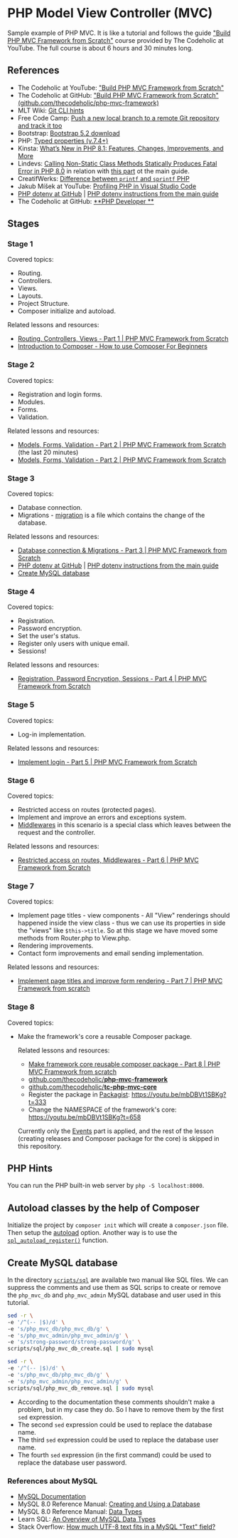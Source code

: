 # PHP Model View Controller (MVC)

Sample example of PHP MVC. It is like a tutorial and follows the guide ["Build PHP MVC Framework from Scratch"](https://www.youtube.com/watch?v=WKy-N0q3WRo&list=PLLQuc_7jk__Uk_QnJMPndbdKECcTEwTA1) course provided by The Codeholic at YouTube. The full course is about 6 hours and 30 minutes long.

## References

* The Codeholic at YouTube: ["Build PHP MVC Framework from Scratch"](https://www.youtube.com/playlist?list=PLLQuc_7jk__Uk_QnJMPndbdKECcTEwTA1)
* The Codeholic at GitHub: ["Build PHP MVC Framework from Scratch" (github.com/thecodeholic/php-mvc-framework)](https://github.com/thecodeholic/php-mvc-framework)
* MLT Wiki: [Git CLI hints](https://wiki.metalevel.tech/wiki/Git_CLI_hints)
* Free Code Camp: [Push a new local branch to a remote Git repository and track it too](https://forum.freecodecamp.org/t/push-a-new-local-branch-to-a-remote-git-repository-and-track-it-too/13222)
* Bootstrap: [Bootstrap 5.2 download](https://getbootstrap.com/docs/5.2/getting-started/download/)
* PHP: [Typed properties (v.7.4+)](https://www.php.net/manual/en/migration74.new-features.php)
* Kinsta: [What’s New in PHP 8.1: Features, Changes, Improvements, and More](https://kinsta.com/blog/php-8-1/#firstclass-callable-syntax)
* Lindevs: [Calling Non-Static Class Methods Statically Produces Fatal Error in PHP 8.0](https://lindevs.com/calling-non-static-class-methods-statically-produces-fatal-error-in-php-8-0) in relation with [this part](https://youtu.be/GTESlsYTUns?t=3301) ot the main guide.
* CreatifWerks: [Difference between `printf` and `sprintf` PHP](https://www.creatifwerks.com/2020/06/18/difference-between-printf-and-sprintf-php/)
* Jakub Míšek at YouTube: [Profiling PHP in Visual Studio Code](https://youtu.be/VQB6pdDhGWs)
* [PHP dotenv at GitHub](https://github.com/vlucas/phpdotenv) | [PHP dotenv instructions from the main guide](https://youtu.be/Fnc-KUXjNFU?t=660)
* The Codeholic at GitHub: [**PHP Developer **](https://github.com/thecodeholic/php-developer-roadmap)

## Stages

### Stage 1

Covered topics:

* Routing.
* Controllers.
* Views.
* Layouts.
* Project Structure.
* Composer initialize and autoload.

Related lessons and resources:

* [Routing, Controllers, Views - Part 1 | PHP MVC Framework from Scratch](https://youtu.be/GTESlsYTUns)
* [Introduction to Composer - How to use Composer For Beginners](https://www.youtube.com/watch?v=I6wm15OWyqg)

### Stage 2

Covered topics:

* Registration and login forms.
* Modules.
* Forms.
* Validation.

Related lessons and resources:

* [Models, Forms, Validation - Part 2 | PHP MVC Framework from Scratch](https://youtu.be/GTESlsYTUns) (the last 20 minutes)
* [Models, Forms, Validation - Part 2 | PHP MVC Framework from Scratch](https://youtu.be/ZSYhQkM5VIM)

### Stage 3

Covered topics:

* Database connection.
* Migrations - [migration](https://youtu.be/Fnc-KUXjNFU?t=60) is a file which contains the change of the database.

Related lessons and resources:

* [Database connection & Migrations - Part 3 | PHP MVC Framework from Scratch](https://youtu.be/Fnc-KUXjNFU)
* [PHP dotenv at GitHub](https://github.com/vlucas/phpdotenv) | [PHP dotenv instructions from the main guide](https://youtu.be/Fnc-KUXjNFU?t=660)
* [Create MySQL database](#create-mysql-database)

### Stage 4

Covered topics:

* Registration.
* Password encryption.
* Set the user's status.
* Register only users with unique email.
* Sessions!

Related lessons and resources:

* [Registration, Password Encryption, Sessions - Part 4 | PHP MVC Framework from Scratch](https://youtu.be/nikoPDqTvKI)

### Stage 5

Covered topics:

* Log-in implementation.

Related lessons and resources:

* [Implement login - Part 5 | PHP MVC Framework from Scratch](https://youtu.be/mtBIu9dfclY)

### Stage 6

Covered topics:

* Restricted access on routes (protected pages).
* Implement and improve an errors and exceptions system.
* [Middlewares](https://en.wikipedia.org/wiki/Middleware) in this scenario is a special class which leaves between the request and the controller.

Related lessons and resources:

* [Restricted access on routes, Middlewares - Part 6 | PHP MVC Framework from Scratch](https://youtu.be/BHuXI5JE9Qo)

### Stage 7

Covered topics:

* Implement page titles - view components - All "View" renderings should happened inside the view class - thus we can use its properties in side the "views" like `$this->title`. So at this stage we have moved some methods from Router.php to View.php.
* Rendering improvements.
* Contact form improvements and email sending implementation.

Related lessons and resources:

* [Implement page titles and improve form rendering - Part 7 | PHP MVC Framework from scratch](https://youtu.be/kyoeX77HCh8)

### Stage 8

Covered topics:

* Make the framework's core a reusable Composer package.

  Related lessons and resources:

  * [Make framework core reusable composer package - Part 8 | PHP MVC Framework from scratch](https://youtu.be/mbDBVt1SBKg)
  * [github.com/thecodeholic/**php-mvc-framework**](https://github.com/thecodeholic/php-mvc-framework)
  * [github.com/thecodeholic/**tc-php-mvc-core**](https://github.com/thecodeholic/tc-php-mvc-core)
  * Register the package in [Packagist](https://packagist.org/): <https://youtu.be/mbDBVt1SBKg?t=333>
  * Change the NAMESPACE of the framework's core: <https://youtu.be/mbDBVt1SBKg?t=658>

  Currently only the [Events](https://youtu.be/mbDBVt1SBKg?t=1740) part is applied, and the rest of the lesson (creating releases and Composer package for the core) is skipped in this repository.

## PHP Hints

You can run the PHP built-in web server by `php -S localhost:8000`.

## Autoload classes by the help of Composer

Initialize the project by `composer init` which will create a `composer.json` file. Then setup the [autoload](https://youtu.be/GTESlsYTUns?t=540) option. Another way is to use the [`spl_autoload_register()`](https://github.com/metalevel-tech/php-simple-mvc-v1/blob/master/index.php#L5) function.

## Create MySQL database

In the directory [`scripts/sql`](scripts/sql/) are available two manual like SQL files. We can suppress the comments and use them as SQL scrips to create or remove the `php_mvc_db` and `php_mvc_admin` MySQL database and user used in this tutorial.

```bash
sed -r \
-e '/^(-- |$)/d' \
-e 's/php_mvc_db/php_mvc_db/g' \
-e 's/php_mvc_admin/php_mvc_admin/g' \
-e 's/strong-password/strong-password/g' \
scripts/sql/php_mvc_db_create.sql | sudo mysql
```

```bash
sed -r \
-e '/^(-- |$)/d' \
-e 's/php_mvc_db/php_mvc_db/g' \
-e 's/php_mvc_admin/php_mvc_admin/g' \
scripts/sql/php_mvc_db_remove.sql | sudo mysql
```

* According to the documentation these comments shouldn't make a problem, but in my case they do. So I have to remove them by the first `sed` expression.
* The second `sed` expression could be used to replace the database name.
* The third `sed` expression could be used to replace the database user name.
* The fourth `sed` expression (in the first command) could be used to replace the database user password.

### References about MySQL

* [MySQL Documentation](https://dev.mysql.com/doc/)
* MySQL 8.0 Reference Manual: [Creating and Using a Database](https://dev.mysql.com/doc/refman/8.0/en/database-use.html)
* MySQL 8.0 Reference Manual: [Data Types](https://dev.mysql.com/doc/refman/8.0/en/data-types.html)
* Learn SQL: [An Overview of MySQL Data Types](https://learnsql.com/blog/mysql-data-types/)
* Stack Overflow: [How much UTF-8 text fits in a MySQL "Text" field?](https://stackoverflow.com/a/4420195/6543935)
